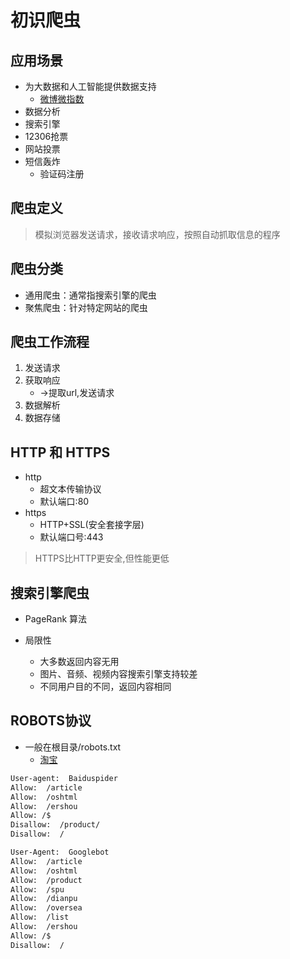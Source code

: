 # 初识爬虫

## 应用场景

- 为大数据和人工智能提供数据支持
    - [微博微指数](https://data.weibo.com/index)
- 数据分析
- 搜索引擎
- 12306抢票
- 网站投票
- 短信轰炸
    - 验证码注册

## 爬虫定义

> 模拟浏览器发送请求，接收请求响应，按照自动抓取信息的程序

## 爬虫分类

- 通用爬虫：通常指搜索引擎的爬虫
- 聚焦爬虫：针对特定网站的爬虫


## 爬虫工作流程

1. 发送请求
2. 获取响应
    - ->提取url,发送请求
3. 数据解析
4. 数据存储

## HTTP 和 HTTPS
- http
    - 超文本传输协议
    - 默认端口:80
- https
    - HTTP+SSL(安全套接字层)
    - 默认端口号:443

> HTTPS比HTTP更安全,但性能更低

## 搜索引擎爬虫

- PageRank 算法

- 局限性
    - 大多数返回内容无用
    - 图片、音频、视频内容搜索引擎支持较差
    - 不同用户目的不同，返回内容相同

## ROBOTS协议

- 一般在根目录/robots.txt
    - [淘宝](https://www.taobao.com/robots.txt)

``` html
User-agent:  Baiduspider
Allow:  /article
Allow:  /oshtml
Allow:  /ershou
Allow: /$
Disallow:  /product/
Disallow:  /

User-Agent:  Googlebot
Allow:  /article
Allow:  /oshtml
Allow:  /product
Allow:  /spu
Allow:  /dianpu
Allow:  /oversea
Allow:  /list
Allow:  /ershou
Allow: /$
Disallow:  /
```
<Valine></Valine>